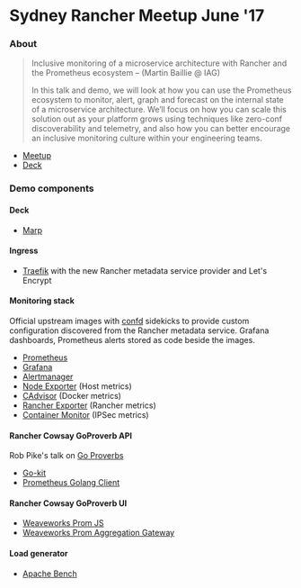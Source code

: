 # Sydney Rancher Meetup June '17
### About 

> Inclusive monitoring of a microservice architecture with Rancher and the Prometheus ecosystem – (Martin Baillie @ IAG) 
>
> In this talk and demo, we will look at how you can use the Prometheus ecosystem to monitor, alert, graph and forecast on the internal state of a microservice architecture.  We’ll focus on how you can scale this solution out as your platform grows using techniques like zero-conf discoverability and telemetry, and also how you can better encourage an inclusive monitoring culture within your engineering teams.

- [Meetup](https://www.meetup.com/Rancher-Sydney/events/240631132)
- [Deck](https://speakerdeck.com/martinbaillie/syd-rancher-meetup-june-17)

### Demo components
#### Deck
- [Marp](https://github.com/yhatt/marp)

#### Ingress 
- [Traefik](https://traefik.io)  with the new Rancher metadata service provider and Let's Encrypt

#### Monitoring stack
Official upstream images with [confd](https://github.com/martinbaillie/confd) sidekicks to provide custom configuration discovered from the Rancher metadata service. Grafana dashboards, Prometheus alerts stored as code beside the images.
- [Prometheus](https://prometheus.io)
- [Grafana](https://grafana.com)
- [Alertmanager](https://github.com/prometheus/alertmanager)
- [Node Exporter](https://github.com/prometheus/node_exporter) (Host metrics)
- [CAdvisor](https://github.com/google/cadvisor) (Docker metrics)
- [Rancher Exporter](https://github.com/infinityworksltd/prometheus-rancher-exporter) (Rancher metrics)
- [Container Monitor](https://github.com/ibrokethecloud/prometheus-container-monitor) (IPSec metrics)

#### Rancher Cowsay GoProverb API
Rob Pike's talk on [Go Proverbs](https://www.google.com.au/url?sa=t&rct=j&q=&esrc=s&source=web&cd=1&cad=rja&uact=8&ved=0ahUKEwjRxqfHuOTUAhVILpQKHb6uD38QtwIIKDAA&url=https%3A%2F%2Fwww.youtube.com%2Fwatch%3Fv%3DPAAkCSZUG1c&usg=AFQjCNF7fuC6vP6xQ2W_s2R1K_A-Q6LeDA)
- [Go-kit](https://github.com/go-kit/kit)
- [Prometheus Golang Client](https://github.com/prometheus/client_golang)

#### Rancher Cowsay GoProverb UI
- [Weaveworks Prom JS](https://github.com/weaveworks/promjs)
- [Weaveworks Prom Aggregation Gateway](https://github.com/weaveworks/prom-aggregation-gateway)

#### Load generator
- [Apache Bench](https://httpd.apache.org/docs/2.4/programs/ab.html)

